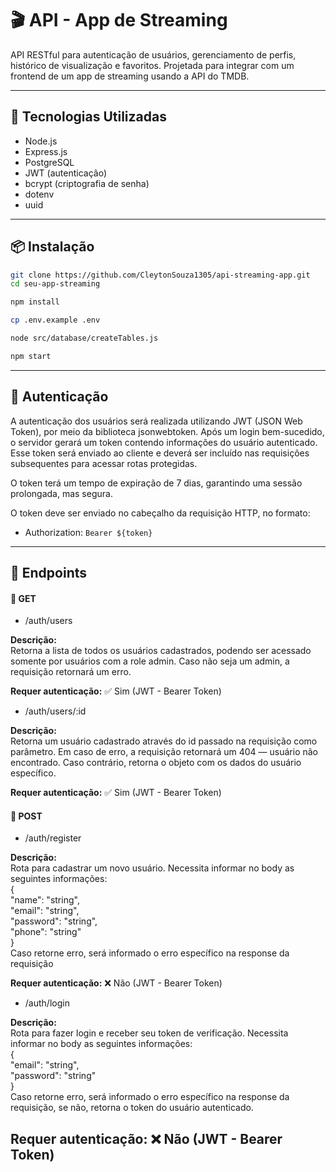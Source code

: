 # 🎬 API - App de Streaming

API RESTful para autenticação de usuários, gerenciamento de perfis, histórico de visualização e favoritos. Projetada para integrar com um frontend de um app de streaming usando a API do TMDB.

---

## 🚀 Tecnologias Utilizadas

- Node.js
- Express.js
- PostgreSQL
- JWT (autenticação)
- bcrypt (criptografia de senha)
- dotenv
- uuid

---

## 📦 Instalação

```bash
git clone https://github.com/CleytonSouza1305/api-streaming-app.git
cd seu-app-streaming

npm install

cp .env.example .env

node src/database/createTables.js

npm start

```

---

## 🔐 Autenticação

A autenticação dos usuários será realizada utilizando JWT (JSON Web Token), por meio da biblioteca jsonwebtoken. Após um login bem-sucedido, o servidor gerará um token contendo informações do usuário autenticado. Esse token será enviado ao cliente e deverá ser incluído nas requisições subsequentes para acessar rotas protegidas.

O token terá um tempo de expiração de 7 dias, garantindo uma sessão prolongada, mas segura.

O token deve ser enviado no cabeçalho da requisição HTTP, no formato:
- Authorization: `Bearer ${token}`

---

## 📌 Endpoints

#### 🔹 GET
- /auth/users 

**Descrição:**  
Retorna a lista de todos os usuários cadastrados, podendo ser acessado somente por usuários com a role admin. Caso não seja um admin, a requisição retornará um erro.


**Requer autenticação:** ✅ Sim (JWT - Bearer Token)

- /auth/users/:id

**Descrição:**  
Retorna um usuário cadastrado através do id passado na requisição como parâmetro. Em caso de erro, a requisição retornará um 404 — usuário não encontrado. Caso contrário, retorna o objeto com os dados do usuário específico.


**Requer autenticação:** ✅ Sim (JWT - Bearer Token)


#### 🔸 POST
- /auth/register 

**Descrição:**  
Rota para cadastrar um novo usuário. Necessita informar no body as seguintes informações: <br>
{ <br>
  "name": "string",<br>
  "email": "string",<br>
  "password": "string",<br>
  "phone": "string"<br>
} <br>
Caso retorne erro, será informado o erro específico na response da requisição


**Requer autenticação:** ❌ Não (JWT - Bearer Token)

- /auth/login

**Descrição:**  
Rota para fazer login e receber seu token de verificação. Necessita informar no body as seguintes informações: <br>
{ <br>
  "email": "string",<br>
  "password": "string"<br>
} <br>
Caso retorne erro, será informado o erro específico na response da requisição,
se não, retorna o token do usuário autenticado.


**Requer autenticação:** ❌ Não (JWT - Bearer Token)
---
